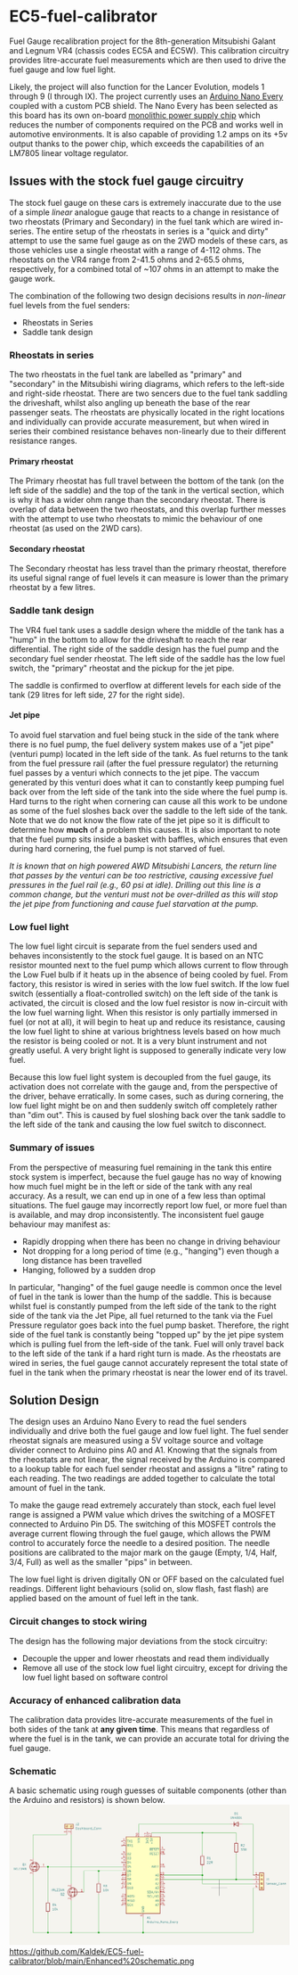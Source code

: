 # EC5-fuel-calibrator
Fuel Gauge recalibration project for the 8th-generation Mitsubishi Galant and Legnum VR4 (chassis codes EC5A and EC5W).  This calibration circuitry provides litre-accurate fuel measurements which are then used to drive the fuel gauge and low fuel light.

Likely, the project will also function for the Lancer Evolution, models 1 through 9 (I through IX).  The project currently uses an [Arduino Nano Every](https://docs.arduino.cc/hardware/nano-every) coupled with a custom PCB shield.  The Nano Every has been selected as this board has its own on-board [monolithic power supply chip](https://www.monolithicpower.com/en/mpm3610.html) which reduces the number of components required on the PCB and works well in automotive environments.  It is also capable of providing 1.2 amps on its +5v output thanks to the power chip, which exceeds the capabilities of an LM7805 linear voltage regulator.

## Issues with the stock fuel gauge circuitry
The stock fuel gauge on these cars is extremely inaccurate due to the use of a simple *linear* analogue gauge that reacts to a change in resistance of two rheostats (Primary and Secondary) in the fuel tank which are wired in-series.  The entire setup of the rheostats in series is a "quick and dirty" attempt to use the same fuel gauge as on the 2WD models of these cars, as those vehicles use a single rheostat with a range of 4-112 ohms.  The rheostats on the VR4 range from 2-41.5 ohms and 2-65.5 ohms, respectively, for a combined total of ~107 ohms in an attempt to make the gauge work.  

The combination of the following two design decisions results in *non-linear* fuel levels from the fuel senders:
- Rheostats in Series
- Saddle tank design

### Rheostats in series
The two rheostats in the fuel tank are labelled as "primary" and "secondary" in the Mitsubishi wiring diagrams, which refers to the left-side and right-side rheostat.  There are two sencers due to the fuel tank saddling the driveshaft, whilst also angling up beneath the base of the rear passenger seats.  The rheostats are physically located in the right locations and individually can provide accurate measurement, but when wired in series their combined resistance behaves non-linearly due to their different resistance ranges.

#### Primary rheostat
The Primary rheostat has full travel between the bottom of the tank (on the left side of the saddle) and the top of the tank in the vertical section, which is why it has a wider ohm range than the secondary rheostat.  There is overlap of data between the two rheostats, and this overlap further messes with the attempt to use twho rheostats to mimic the behaviour of one rheostat (as used on the 2WD cars).

#### Secondary rheostat
The Secondary rheostat has less travel than the primary rheostat, therefore its useful signal range of fuel levels it can measure is lower than the primary rheostat by a few litres.

### Saddle tank design
The VR4 fuel tank uses a saddle design where the middle of the tank has a "hump" in the bottom to allow for the driveshaft to reach the rear differential.  The right side of the saddle design has the fuel pump and the secondary fuel sender rheostat. The left side of the saddle has the low fuel switch, the "primary" rheostat and the pickup for the jet pipe.

The saddle is confirmed to overflow at different levels for each side of the tank (29 litres for left side, 27 for the right side).

#### Jet pipe
To avoid fuel starvation and fuel being stuck in the side of the tank where there is no fuel pump, the fuel delivery system makes use of a "jet pipe" (venturi pump) located in the left side of the tank.  As fuel returns to the tank from the fuel pressure rail (after the fuel pressure regulator) the returning fuel passes by a venturi which connects to the jet pipe.  The vaccum generated by this venturi does what it can to constantly keep pumping fuel back over from the left side of the tank into the side where the fuel pump is.  Hard turns to the right when cornering can cause all this work to be undone as some of the fuel sloshes back over the saddle to the left side of the tank. Note that we do not know the flow rate of the jet pipe so it is difficult to determine how **much** of a problem this causes.  It is also important to note that the fuel pump sits inside a basket with baffles, which ensures that even during hard cornering, the fuel pump is not starved of fuel.

*It is known that on high powered AWD Mitsubishi Lancers, the return line that passes by the venturi can be too restrictive, causing excessive fuel pressures in the fuel rail (e.g., 60 psi at idle).  Drilling out this line is a common change, but the venturi must not be over-drilled as this will stop the jet pipe from functioning and cause fuel starvation at the pump.*

### Low fuel light
The low fuel light circuit is separate from the fuel senders used and behaves inconsistently to the stock fuel gauge.  It is based on an NTC resistor mounted next to the fuel pump which allows current to flow through the Low Fuel bulb if it heats up in the absence of being cooled by fuel.  From factory, this resistor is wired in series with the low fuel switch.  If the low fuel switch (essentially a float-controlled switch) on the left side of the tank is activated, the circuit is closed and the low fuel resistor is now in-circuit with the low fuel warning light.  When this resistor is only partially immersed in fuel (or not at all), it will begin to heat up and reduce its resistance, causing the low fuel light to shine at various brightness levels based on how much the resistor is being cooled or not.  It is a very blunt instrument and not greatly useful.  A very bright light is supposed to generally indicate very low fuel.

Because this low fuel light system is decoupled from the fuel gauge, its activation does not correlate with the gauge and, from the perspective of the driver, behave erratically.  In some cases, such as during cornering, the low fuel light might be on and then suddenly switch off completely rather than "dim out".  This is caused by fuel sloshing back over the tank saddle to the left side of the tank and causing the low fuel switch to disconnect.

### Summary of issues
From the perspective of measuring fuel remaining in the tank this entire stock system is imperfect, because the fuel gauge has no way of knowing how much fuel might be in the left or side of the tank with any real accuracy.  As a result, we can end up in one of a few less than optimal situations.  The fuel gauge may incorrectly report low fuel, or more fuel than is available, and may drop inconsistently.  The inconsistent fuel gauge behaviour may manifest as:
* Rapidly dropping when there has been no change in driving behaviour
* Not dropping for a long period of time (e.g., "hanging") even though a long distance has been travelled
* Hanging, followed by a sudden drop

In particular, "hanging" of the fuel gauge needle is common once the level of fuel in the tank is lower than the hump of the saddle. This is because whilst fuel is constantly pumped from the left side of the tank to the right side of the tank via the Jet Pipe, all fuel returned to the tank via the Fuel Pressure regulator goes back into the fuel pump basket.  Therefore, the right side of the fuel tank is constantly being "topped up" by the jet pipe system which is pulling fuel from the left-side of the tank.  Fuel will only travel back to the left side of the tank if a hard right turn is made.  As the rheostats are wired in series, the fuel gauge cannot accurately represent the total state of fuel in the tank when the primary rheostat is near the lower end of its travel.


## Solution Design
The design uses an Arduino Nano Every to read the fuel senders individually and drive both the fuel gauge and low fuel light.  The fuel sender rheostat signals are measured using a 5V voltage source and voltage divider connect to Arduino pins A0 and A1.  Knowing that the signals from the rheostats are not linear, the signal received by the Arduino is compared to a lookup table for each fuel sender rheostat and assigns a "litre" rating to each reading.  The two readings are added together to calculate the total amount of fuel in the tank.

To make the gauge read extremely accurately than stock, each fuel level range is assigned a PWM value which drives the switching of a MOSFET connected to Arduino Pin D5.  The switching of this MOSFET controls the average current flowing through the fuel gauge, which allows the PWM control to accurately force the needle to a desired position.  The needle positions are calibrated to the major mark on the gauge (Empty, 1/4, Half, 3/4, Full) as well as the smaller "pips" in between.

The low fuel light is driven digitally ON or OFF based on the calculated fuel readings.  Different light behaviours (solid on, slow flash, fast flash) are applied based on the amount of fuel left in the tank.

### Circuit changes to stock wiring
The design has the following major deviations from the stock circuitry:
 - Decouple the upper and lower rheostats and read them individually
 - Remove all use of the stock low fuel light circuitry, except for driving the low fuel light based on software control

### Accuracy of enhanced calibration data
The calibration data provides litre-accurate measurements of the fuel in both sides of the tank at **any given time**.  This means that regardless of where the fuel is in the tank, we can provide an accurate total for driving the fuel gauge.

### Schematic
A basic schematic using rough guesses of suitable components (other than the Arduino and resistors) is shown below.
![Schematic](https://github.com/Kaldek/EC5-fuel-calibrator/blob/main/Enhanced%20schematic.png)https://github.com/Kaldek/EC5-fuel-calibrator/blob/main/Enhanced%20schematic.png
